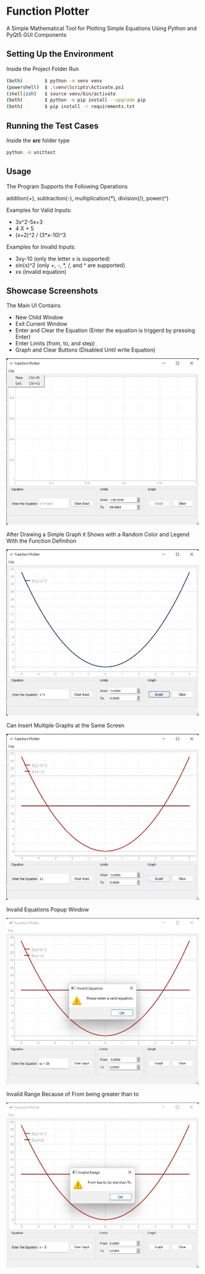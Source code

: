 # Function Plotter

A Simple Mathematical Tool for Plotting Simple Equations Using Python and PyQt5 GUI Components

## Setting Up the Environment

Inside the Project Folder Run

```sh
(both)        $ python -m venv venv
(powershell)  $ .\venv\Scripts\Activate.ps1
(shell|zsh)   $ source venv/bin/activate
(both)        $ python -m pip install --upgrade pip
(both)        $ pip install -r requirements.txt
```


## Running the Test Cases

Inside the ___src___ folder type

```sh
python -m unittest
```


## Usage

The Program Supports the Following Operations

addition(+), subtraction(-), multiplication(*), division(/), power(^)

Examples for Valid Inputs:

- 3x^2-5x+3
- 4 X + 5
- (x+2)^2 / (3*x-10)^3

Examples for Invalid Inputs:

- 3xy-10 (only the letter x is supported)
- sin(x)^2 (only +, -, *, /, and ^ are supported)
- xx (invalid equation)

## Showcase Screenshots

The Main UI Contains

- New Child Window
- Exit Current Window
- Enter and Clear the Equation (Enter the equation is triggerd by pressing Enter)
- Enter Limits (from, to, and step)
- Graph and Clear Buttons (Disabled Until write Equation)

![Main UI](docs/mainUI.jpg)

After Drawing a Simple Graph it Shows with a Random Color and Legend With the Function Definition

![Simple Drawing](docs/X%5E2.jpg)

Can Insert Multiple Graphs at the Same Screen

![Multiple Graphs](docs/multipleGraphs.jpg)

Invalid Equations Popup Window

![Invalid Equation](docs/invalidEquation.jpg)

Invalid Range Because of From being greater than to

![Invalid Range](docs/InvalidRange.jpg)
